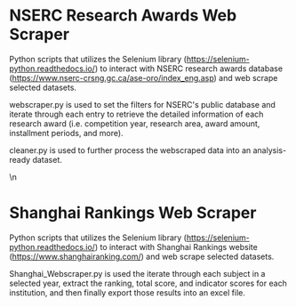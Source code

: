 # NSERC Research Awards Web Scraper
Python scripts that utilizes the Selenium library (https://selenium-python.readthedocs.io/) to interact with NSERC research awards database (https://www.nserc-crsng.gc.ca/ase-oro/index_eng.asp) and web scrape selected datasets.

webscraper.py is used to set the filters for NSERC's public database and iterate through each entry to retrieve the detailed information of each research award (i.e. competition year, research area, award amount, installment periods, and more).

cleaner.py is used to further process the webscraped data into an analysis-ready dataset. 




\n
# Shanghai Rankings Web Scraper
Python scripts that utilizes the Selenium library (https://selenium-python.readthedocs.io/) to interact with Shanghai Rankings website (https://www.shanghairanking.com/) and web scrape selected datasets.

Shanghai_Webscraper.py is used the iterate through each subject in a selected year, extract the ranking, total score, and indicator scores for each institution, and then finally export those results into an excel file.
